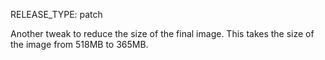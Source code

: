 RELEASE_TYPE: patch

Another tweak to reduce the size of the final image.  This takes the size of the image from 518MB to 365MB.